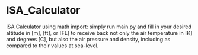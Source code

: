 # ISA_Calculator
ISA Calculator using math import: simply run main.py and fill in your desired altitude in [m], [ft], or [FL] to receive back not only the air temperature in [K] and degrees [C], but also the air pressure and density, including as compared to their values at sea-level.